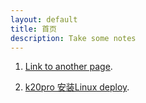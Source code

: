 ```yaml
---
layout: default
title: 首页
description: Take some notes
---
```


1. [Link to another page](./another-page.html).

2. [k20pro 安装Linux deploy](./docs/k20pro_linux_deploy.md).

